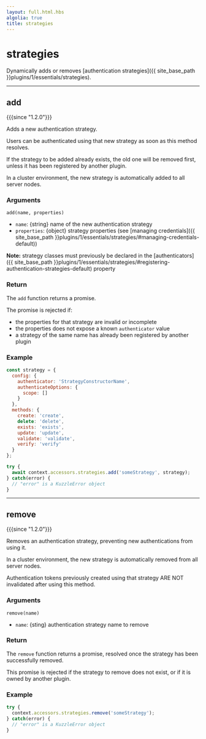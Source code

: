 ```yaml
---
layout: full.html.hbs
algolia: true
title: strategies
---
```


# strategies

Dynamically adds or removes [authentication strategies]({{ site_base_path }}plugins/1/essentials/strategies).

---

## add

{{{since "1.2.0"}}}

Adds a new authentication strategy. 

Users can be authenticated using that new strategy as soon as this method resolves.

If the strategy to be added already exists, the old one will be removed first, unless it has been registered by another plugin.

In a cluster environment, the new strategy is automatically added to all server nodes.

### Arguments

`add(name, properties)`

* `name`: {string} name of the new authentication strategy
* `properties`: {object} strategy properties (see [managing credentials]({{ site_base_path }}plugins/1/essentials/strategies/#managing-credentials-default))

**Note:** strategy classes must previously be declared in the [authenticators]({{ site_base_path }}plugins/1/essentials/strategies/#registering-authentication-strategies-default) property

### Return

The `add` function returns a promise.

The promise is rejected if:

* the properties for that strategy are invalid or incomplete
* the properties does not expose a known `authenticator` value
* a strategy of the same name has already been registered by another plugin

### Example

```js
const strategy = {
  config: {
    authenticator: 'StrategyConstructorName',
    authenticateOptions: {
      scope: []
    }
  },
  methods: {
    create: 'create',
    delete: 'delete',
    exists: 'exists',
    update: 'update',
    validate: 'validate',
    verify: 'verify'
  }
};

try {
  await context.accessors.strategies.add('someStrategy', strategy);
} catch(error) {
  // "error" is a KuzzleError object
}
```

---

## remove

{{{since "1.2.0"}}}

Removes an authentication strategy, preventing new authentications from using it.

In a cluster environment, the new strategy is automatically removed from all server nodes.

<aside class="alert alert-warning">
Authentication tokens previously created using that strategy ARE NOT invalidated after using this method.
</aside>

### Arguments

`remove(name)`

* `name`: {sting} authentication strategy name to remove

### Return

The `remove` function returns a promise, resolved once the strategy has been successfully removed.

This promise is rejected if the strategy to remove does not exist, or if it is owned by another plugin.

### Example

```js
try {
  context.accessors.strategies.remove('someStrategy');
} catch(error) {
  // "error" is a KuzzleError object
}
```
